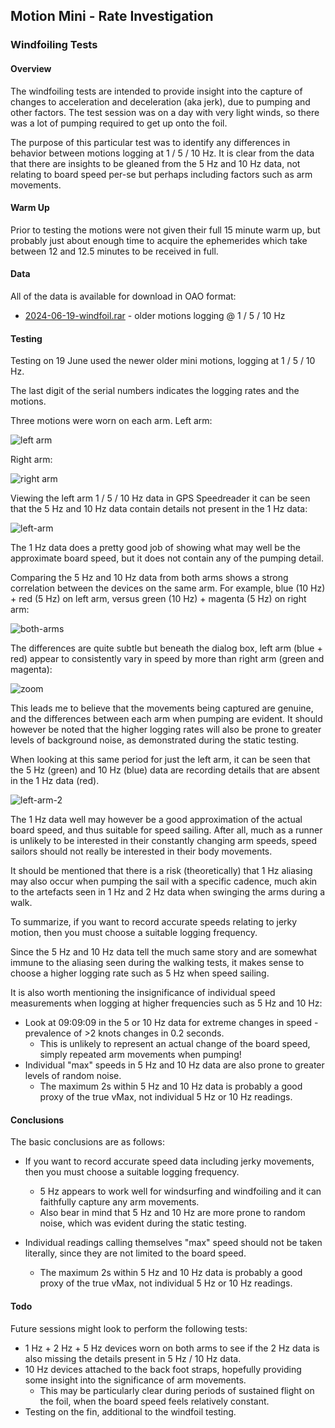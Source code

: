 ## Motion Mini - Rate Investigation

### Windfoiling Tests

#### Overview

The windfoiling tests are intended to provide insight into the capture of changes to acceleration and deceleration (aka jerk), due to pumping and other factors. The test session was on a day with very light winds, so there was a lot of pumping required to get up onto the foil.

The purpose of this particular test was to identify any differences in behavior between motions logging at 1 / 5 / 10 Hz. It is clear from the data that there are insights to be gleaned from the 5 Hz and 10 Hz data, not relating to board speed per-se but perhaps including factors such as arm movements.



#### Warm Up

Prior to testing the motions were not given their full 15 minute warm up, but probably just about enough time to acquire the ephemerides which take between 12 and 12.5 minutes to be received in full.



#### Data

All of the data is available for download in OAO format:

- [2024-06-19-windfoil.rar](2024-06-19-windfoil.rar) - older motions logging @ 1 / 5 / 10 Hz



#### Testing

Testing on 19 June used the newer older mini motions, logging at 1 / 5 / 10 Hz.

The last digit of the serial numbers indicates the logging rates and the motions.

Three motions were worn on each arm. Left arm:

![left arm](img/20240619_092343.jpg)

Right arm:

![right arm](img/20240619_092354.jpg)





Viewing the left arm 1 / 5 / 10 Hz data in GPS Speedreader it can be seen that the 5 Hz and 10 Hz data contain details not present in the 1 Hz data:

![left-arm](img/left-arm.png)

The 1 Hz data does a pretty good job of showing what may well be the approximate board speed, but it does not contain any of the pumping detail.

Comparing the 5 Hz and 10 Hz data from both arms shows a strong correlation between the devices on the same arm. For example, blue (10 Hz) + red (5 Hz) on left arm, versus green  (10 Hz) + magenta (5 Hz) on right arm:

![both-arms](img/both-arms.png)

The differences are quite subtle but beneath the dialog box, left arm (blue + red) appear to consistently vary in speed by more than right arm (green and magenta):

![zoom](img/zoom.png)



This leads me to believe that the movements being captured are genuine, and the differences between each arm when pumping are evident. It should however be noted that the higher logging rates will also be prone to greater levels of background noise, as demonstrated during the static testing.

When looking at this same period for just the left arm, it can be seen that the 5 Hz (green) and 10 Hz (blue) data are recording details that are absent in the 1 Hz data (red).

![left-arm-2](img/left-arm-2.png)

The 1 Hz data well may however be a good approximation of the actual board speed, and thus suitable for speed sailing. After all, much as a runner is unlikely to be interested in their constantly changing arm speeds, speed sailors should not really be interested in their body movements.

It should be mentioned that there is a risk (theoretically) that 1 Hz aliasing may also occur when pumping the sail with a specific cadence, much akin to the artefacts seen in 1 Hz and 2 Hz data when swinging the arms during a walk.

To summarize, if you want to record accurate speeds relating to jerky motion, then you must choose a suitable logging frequency.

Since the 5 Hz and 10 Hz data tell the much same story and are somewhat immune to the aliasing seen during the walking tests, it makes sense to choose a higher logging rate such as 5 Hz when speed sailing.



It is also worth mentioning the insignificance of individual speed measurements when logging at higher frequencies such as 5 Hz and 10 Hz:

- Look at 09:09:09 in the 5 or 10 Hz data for extreme changes in speed - prevalence of >2 knots changes in 0.2 seconds.
  - This is unlikely to represent an actual change of the board speed, simply repeated arm movements when pumping!
- Individual "max" speeds in 5 Hz and 10 Hz data are also prone to greater levels of random noise.
  - The maximum 2s within 5 Hz and 10 Hz data is probably a good proxy of the true vMax, not individual 5 Hz or 10 Hz readings.




#### Conclusions

The basic conclusions are as follows:

- If you want to record accurate speed data including jerky movements, then you must choose a suitable logging frequency.
  - 5 Hz appears to work well for windsurfing and windfoiling and it can faithfully capture any arm movements.
  - Also bear in mind that 5 Hz and 10 Hz are more prone to random noise, which was evident during the static testing.

- Individual readings calling themselves "max" speed should not be taken literally, since they are not limited to the board speed.
  - The maximum 2s within 5 Hz and 10 Hz data is probably a good proxy of the true vMax, not individual 5 Hz or 10 Hz readings.




#### Todo

Future sessions might look to perform the following tests:

- 1 Hz + 2 Hz + 5 Hz devices worn on both arms to see if the 2 Hz data is also missing the details present in 5 Hz / 10 Hz data.
- 10 Hz devices attached to the back foot straps, hopefully providing some insight into the significance of arm movements.
  - This may be particularly clear during periods of sustained flight on the foil, when the board speed feels relatively constant.
- Testing on the fin, additional to the windfoil testing.
